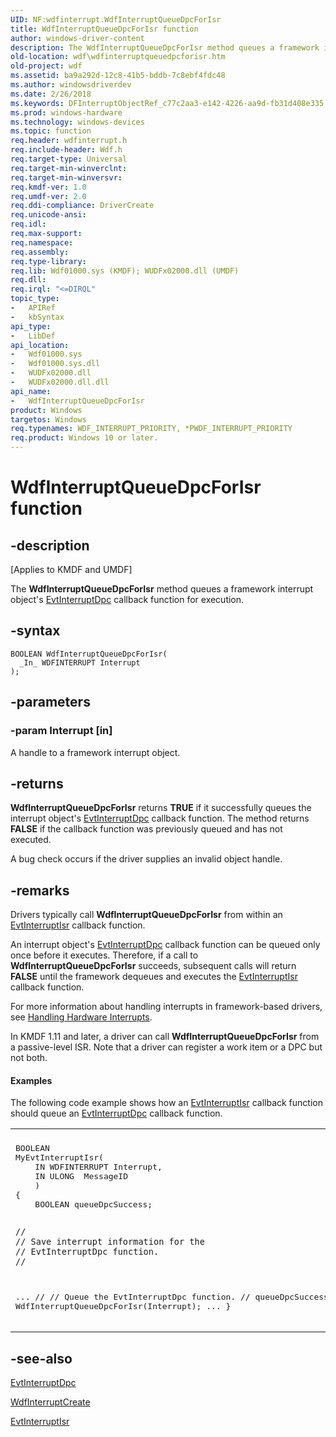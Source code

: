 ```yaml
---
UID: NF:wdfinterrupt.WdfInterruptQueueDpcForIsr
title: WdfInterruptQueueDpcForIsr function
author: windows-driver-content
description: The WdfInterruptQueueDpcForIsr method queues a framework interrupt object's EvtInterruptDpc callback function for execution.
old-location: wdf\wdfinterruptqueuedpcforisr.htm
old-project: wdf
ms.assetid: ba9a292d-12c8-41b5-bddb-7c8ebf4fdc48
ms.author: windowsdriverdev
ms.date: 2/26/2018
ms.keywords: DFInterruptObjectRef_c77c2aa3-e142-4226-aa9d-fb31d408e335.xml, WdfInterruptQueueDpcForIsr, WdfInterruptQueueDpcForIsr method, kmdf.wdfinterruptqueuedpcforisr, wdf.wdfinterruptqueuedpcforisr, wdfinterrupt/WdfInterruptQueueDpcForIsr
ms.prod: windows-hardware
ms.technology: windows-devices
ms.topic: function
req.header: wdfinterrupt.h
req.include-header: Wdf.h
req.target-type: Universal
req.target-min-winverclnt: 
req.target-min-winversvr: 
req.kmdf-ver: 1.0
req.umdf-ver: 2.0
req.ddi-compliance: DriverCreate
req.unicode-ansi: 
req.idl: 
req.max-support: 
req.namespace: 
req.assembly: 
req.type-library: 
req.lib: Wdf01000.sys (KMDF); WUDFx02000.dll (UMDF)
req.dll: 
req.irql: "<=DIRQL"
topic_type:
-	APIRef
-	kbSyntax
api_type:
-	LibDef
api_location:
-	Wdf01000.sys
-	Wdf01000.sys.dll
-	WUDFx02000.dll
-	WUDFx02000.dll.dll
api_name:
-	WdfInterruptQueueDpcForIsr
product: Windows
targetos: Windows
req.typenames: WDF_INTERRUPT_PRIORITY, *PWDF_INTERRUPT_PRIORITY
req.product: Windows 10 or later.
---
```


# WdfInterruptQueueDpcForIsr function


## -description


<p class="CCE_Message">[Applies to KMDF and UMDF]

The <b>WdfInterruptQueueDpcForIsr</b> method queues a framework interrupt object's <a href="..\wdfinterrupt\nc-wdfinterrupt-evt_wdf_interrupt_dpc.md">EvtInterruptDpc</a> callback function for execution.


## -syntax


````
BOOLEAN WdfInterruptQueueDpcForIsr(
  _In_ WDFINTERRUPT Interrupt
);
````


## -parameters




### -param Interrupt [in]

A handle to a framework interrupt object.


## -returns



<b>WdfInterruptQueueDpcForIsr</b> returns <b>TRUE</b> if it successfully queues the interrupt object's <a href="..\wdfinterrupt\nc-wdfinterrupt-evt_wdf_interrupt_dpc.md">EvtInterruptDpc</a> callback function. The method returns <b>FALSE</b> if the callback function was previously queued and has not executed.

A bug check occurs if the driver supplies an invalid object handle.






## -remarks



Drivers typically call <b>WdfInterruptQueueDpcForIsr</b> from within an <a href="..\wdfinterrupt\nc-wdfinterrupt-evt_wdf_interrupt_isr.md">EvtInterruptIsr</a> callback function.

An interrupt object's <a href="..\wdfinterrupt\nc-wdfinterrupt-evt_wdf_interrupt_dpc.md">EvtInterruptDpc</a> callback function can be queued only once before it executes. Therefore, if a call to <b>WdfInterruptQueueDpcForIsr</b> succeeds, subsequent calls will return <b>FALSE</b> until the framework dequeues and executes the <a href="..\wdfinterrupt\nc-wdfinterrupt-evt_wdf_interrupt_isr.md">EvtInterruptIsr</a> callback function.

For more information about handling interrupts in framework-based drivers, see <a href="https://msdn.microsoft.com/08460510-6e5f-4c02-8086-9caa9b4b4c2d">Handling Hardware Interrupts</a>.

In KMDF 1.11 and later, a driver can call <b>WdfInterruptQueueDpcForIsr</b> from a passive-level ISR.  Note that a driver can register a work item or a DPC but not both.


#### Examples

The following code example shows how an <a href="..\wdfinterrupt\nc-wdfinterrupt-evt_wdf_interrupt_isr.md">EvtInterruptIsr</a> callback function should queue an <a href="..\wdfinterrupt\nc-wdfinterrupt-evt_wdf_interrupt_dpc.md">EvtInterruptDpc</a> callback function.

<div class="code"><span codelanguage=""><table>
<tr>
<th></th>
</tr>
<tr>
<td>
<pre>BOOLEAN
MyEvtInterruptIsr(
    IN WDFINTERRUPT Interrupt,
    IN ULONG  MessageID
    )
{
    BOOLEAN queueDpcSuccess;

    //
    // Save interrupt information for the
    // EvtInterruptDpc function.
    //
...
    //
    // Queue the EvtInterruptDpc function.
    //
    queueDpcSuccess = WdfInterruptQueueDpcForIsr(Interrupt);
...
}</pre>
</td>
</tr>
</table></span></div>



## -see-also

<a href="..\wdfinterrupt\nc-wdfinterrupt-evt_wdf_interrupt_dpc.md">EvtInterruptDpc</a>



<a href="..\wdfinterrupt\nf-wdfinterrupt-wdfinterruptcreate.md">WdfInterruptCreate</a>



<a href="..\wdfinterrupt\nc-wdfinterrupt-evt_wdf_interrupt_isr.md">EvtInterruptIsr</a>



 

 


